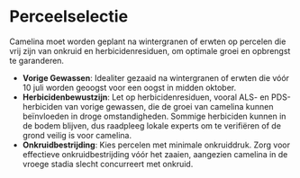 # Perceelselectie

Camelina moet worden geplant na wintergranen of erwten op percelen die vrij zijn van onkruid en herbicidenresiduen, om optimale groei en opbrengst te garanderen.

- **Vorige Gewassen**: Idealiter gezaaid na wintergranen of erwten die vóór 10 juli worden geoogst voor een oogst in midden oktober.
- **Herbicidenbewustzijn**: Let op herbicidenresiduen, vooral ALS- en PDS-herbiciden van vorige gewassen, die de groei van camelina kunnen beïnvloeden in droge omstandigheden. Sommige herbiciden kunnen in de bodem blijven, dus raadpleeg lokale experts om te verifiëren of de grond veilig is voor camelina.
- **Onkruidbestrijding**: Kies percelen met minimale onkruiddruk. Zorg voor effectieve onkruidbestrijding vóór het zaaien, aangezien camelina in de vroege stadia slecht concurreert met onkruid.